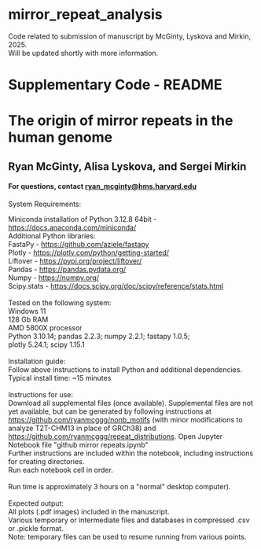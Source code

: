 # mirror_repeat_analysis <br>
Code related to submission of manuscript by McGinty, Lyskova and Mirkin, 2025. <br>
Will be updated shortly with more information. <br>



# Supplementary Code - README

# The origin of mirror repeats in the human genome

## Ryan McGinty, Alisa Lyskova, and Sergei Mirkin

#### For questions, contact ryan_mcginty@hms.harvard.edu


System Requirements: <br>

Miniconda installation of Python 3.12.8	64bit    - https://docs.anaconda.com/miniconda/ <br>
Additional Python libraries: <br>
FastaPy			- https://github.com/aziele/fastapy <br>
Plotly			- https://plotly.com/python/getting-started/ <br>
Liftover		- https://pypi.org/project/liftover/ <br>
Pandas			- https://pandas.pydata.org/ <br>
Numpy			- https://numpy.org/ <br>
Scipy.stats		- https://docs.scipy.org/doc/scipy/reference/stats.html <br>
   <br>
Tested on the following system: <br>
	Windows 11   <br>
	128 Gb RAM   <br>
	AMD 5800X processor   <br>
	Python 3.10.14; pandas 2.2.3; numpy 2.2.1; fastapy 1.0.5;   <br>
	plotly 5.24.1; scipy 1.15.1   <br>
 <br>
Installation guide: <br>
Follow above instructions to install Python and additional dependencies. <br>
Typical install time: ~15 minutes <br>
 <br>
Instructions for use: <br>
Download all supplemental files (once available).
Supplemental files are not yet available, but can be generated by following instructions at https://github.com/ryanmcggg/nonb_motifs (with minor modifications to analyze T2T-CHM13 in place of GRCh38) and https://github.com/ryanmcggg/repeat_distributions.
Open Jupyter Notebook file "github mirror repeats.ipynb" <br>
Further instructions are included within the notebook, including instructions for creating directories. <br>
Run each notebook cell in order. <br>
 <br>
Run time is approximately 3 hours on a "normal" desktop computer). <br>
 <br>
Expected output: <br>
All plots (.pdf images) included in the manuscript. <br>
Various temporary or intermediate files and databases in compressed .csv or .pickle format. <br>
Note: temporary files can be used to resume running from various points. <br>
